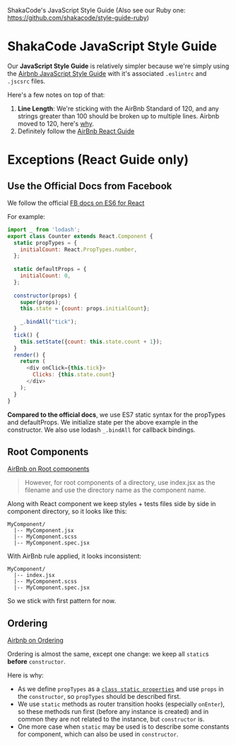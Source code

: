 ShakaCode's JavaScript Style Guide (Also see our Ruby one: https://github.com/shakacode/style-guide-ruby)

# ShakaCode JavaScript Style Guide

Our **JavaScript Style Guide** is relatively simpler because we're simply using the [Airbnb JavaScript Style Guide](https://github.com/airbnb/javascript) with it's associated `.eslintrc` and `.jscsrc` files.

Here's a few notes on top of that:

1. **Line Length**: We're sticking with the AirBnb Standard of 120, and any strings greater than 100 should be broken up to multiple lines. Airbnb moved to 120, here's [why](https://github.com/airbnb/javascript/pull/458).
2. Definitely follow the [AirBnb React Guide](https://github.com/airbnb/javascript/blob/master/react/README.md)


# Exceptions (React Guide only)

## Use the Official Docs from Facebook
We follow the official [FB docs on ES6 for React](https://facebook.github.io/react/docs/reusable-components.html#es6-classes)

For example:

```javascript
import _ from 'lodash';
export class Counter extends React.Component {
  static propTypes = {
    initialCount: React.PropTypes.number,
  };
  
  static defaultProps = {
    initialCount: 0,
  };
  
  constructor(props) {
    super(props);
    this.state = {count: props.initialCount};
    
    _.bindAll("tick");
  }
  tick() {
    this.setState({count: this.state.count + 1});
  }
  render() {
    return (
      <div onClick={this.tick}>
        Clicks: {this.state.count}
      </div>
    );
  }
}
```

**Compared to the official docs**, we use ES7 static syntax for the propTypes and defaultProps. We initialize state per the above example in the constructor. We also use lodash `_.bindAll` for callback bindings.

## Root Components
[AirBnb on Root components](https://github.com/airbnb/javascript/blob/master/react/README.md#naming)

> However, for root components of a directory, use index.jsx as the filename and use the directory name as the component name.

Along with React component we keep styles + tests files side by side in component directory, so it looks like this:

```
MyComponent/
  |-- MyComponent.jsx
  |-- MyComponent.scss
  |-- MyComponent.spec.jsx
```

With AirBnb rule applied, it looks inconsistent:

```
MyComponent/
  |-- index.jsx
  |-- MyComponent.scss
  |-- MyComponent.spec.jsx
```

So we stick with first pattern for now.

## Ordering
[Airbnb on Ordering](https://github.com/airbnb/javascript/blob/master/react/README.md#ordering)

Ordering is almost the same, except one change: we keep all `static`s **before** `constructor`.

Here is why:

* As we define `propTypes` as a [`class static properties`](https://github.com/jeffmo/es-class-fields-and-static-properties) and use `props` in the `constructor`, so `propTypes` should be described first.
* We use `static` methods as router transition hooks (especially `onEnter`), so these methods run first (before any instance is created) and in common they are not related to the instance, but `constructor` is.
* One more case when `static` may be used is to describe some constants for component, which can also be used in `constructor`.
